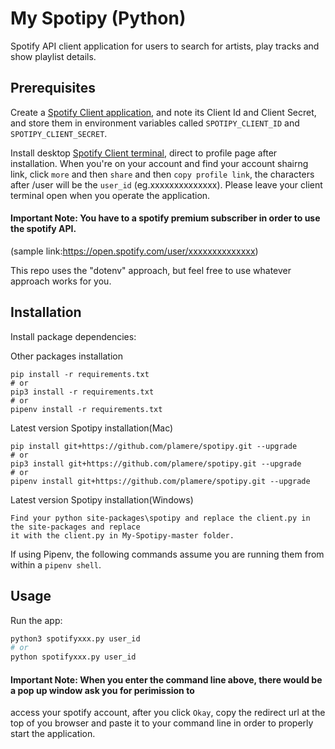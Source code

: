 # My Spotipy (Python)

Spotify API client application for users to search for artists, play tracks and show playlist details.

## Prerequisites

Create a [Spotify Client application](https://developer.spotify.com/dashboard/applications/), and note its Client Id and Client Secret, and store them in environment variables called `SPOTIPY_CLIENT_ID` and `SPOTIPY_CLIENT_SECRET`.

Install desktop [Spotify Client terminal](https://www.spotify.com/us/download/other/), direct to profile page after installation. When you're on your account and find your account shairng link, click `more` and then `share` and then `copy profile link`, the characters after /user will be the `user_id` (eg.xxxxxxxxxxxxxx). Please leave your client terminal open when you operate the application.

#### Important Note: You have to a spotify premium subscriber in order to use the spotify API. 


(sample link:https://open.spotify.com/user/xxxxxxxxxxxxxx)


This repo uses the "dotenv" approach, but feel free to use whatever approach works for you.

## Installation

Install package dependencies:

Other packages installation
```
pip install -r requirements.txt
# or
pip3 install -r requirements.txt
# or
pipenv install -r requirements.txt
```
Latest version Spotipy installation(Mac)
```
pip install git+https://github.com/plamere/spotipy.git --upgrade
# or
pip3 install git+https://github.com/plamere/spotipy.git --upgrade
# or
pipenv install git+https://github.com/plamere/spotipy.git --upgrade
```
Latest version Spotipy installation(Windows)
```
Find your python site-packages\spotipy and replace the client.py in the site-packages and replace 
it with the client.py in My-Spotipy-master folder.
```

If using Pipenv, the following commands assume you are running them from within a `pipenv shell`.

## Usage

Run the app:

```sh
python3 spotifyxxx.py user_id
# or
python spotifyxxx.py user_id
```
#### Important Note: When you enter the command line above, there would be a pop up window ask you for perimission to 
access your spotify account, after you click `Okay`, copy the redirect url at the top of you browser and paste it 
to your command line in order to properly start the application.
